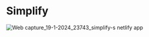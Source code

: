 # Simplify

![Web capture_19-1-2024_23743_simplify-s netlify app](https://github.com/shubhankar-shandilya-india/Simplify/assets/78155393/762ef79d-8c4b-4603-b6fc-cf63c217be6e)
